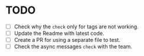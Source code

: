 # TODO

- [ ] Check why the `check` only for tags are not working.
- [ ] Update the Readme with latest code.
- [ ] Create a PR for using a separate file to test.
- [ ] Check the async messages `check` with the team.
